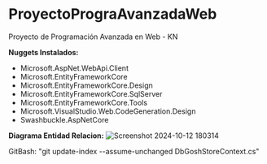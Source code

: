 # ProyectoPrograAvanzadaWeb
Proyecto de Programación Avanzada en Web - KN

**Nuggets Instalados:**

- Microsoft.AspNet.WebApi.Client
- Microsoft.EntityFrameworkCore
- Microsoft.EntityFrameworkCore.Design
- Microsoft.EntityFrameworkCore.SqlServer
- Microsoft.EntityFrameworkCore.Tools
- Microsoft.VisualStudio.Web.CodeGeneration.Design
- Swashbuckle.AspNetCore

  
**Diagrama Entidad Relacion:**
![Screenshot 2024-10-12 180314](https://github.com/user-attachments/assets/1baa6787-90c7-4941-af42-c45ebe499efa)


GitBash: "git update-index --assume-unchanged DbGoshStoreContext.cs"
